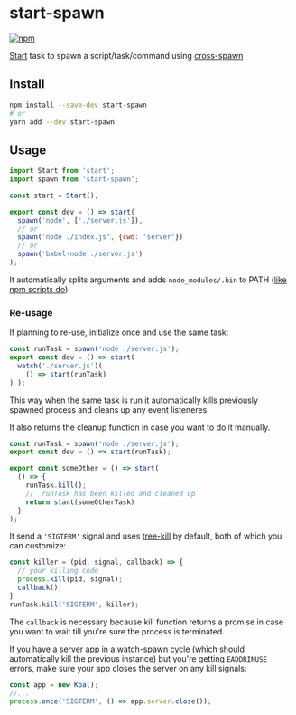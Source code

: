 # start-spawn

[![npm](https://img.shields.io/npm/v/start-spawn.svg?style=flat-square)](https://www.npmjs.com/package/start-spawn)

[Start] task to spawn a script/task/command using [cross-spawn]

[start]: https://github.com/start-runner/start
[cross-spawn]: https://github.com/zentrick/cross-spawn-promise

## Install

```sh
npm install --save-dev start-spawn
# or
yarn add --dev start-spawn
```

## Usage

```js
import Start from 'start';
import spawn from 'start-spawn';

const start = Start();

export const dev = () => start(
  spawn('node', ['./server.js']),
  // or
  spawn('node ./index.js', {cwd: 'server'})
  // or
  spawn('babel-node ./server.js')
);
```

It automatically splits arguments and adds `node_modules/.bin` to PATH ([like npm scripts do](https://docs.npmjs.com/misc/scripts#path)).

### Re-usage

If planning to re-use, initialize once and use the same task:

```js
const runTask = spawn('node ./server.js');
export const dev = () => start(
  watch('./server.js')(
    () => start(runTask)
) );
```

This way when the same task is run it automatically kills previously spawned process and cleans up any event listeneres.

It also returns the cleanup function in case you want to do it manually.

```js
const runTask = spawn('node ./server.js');
export const dev = () => start(runTask);

export const someOther = () => start(
  () => {
    runTask.kill();
    //  runTask has been killed and cleaned up
    return start(someOtherTask)
  }
);
```

It send a `'SIGTERM'` signal and uses [tree-kill] by default, both of which you can customize:

[tree-kill]: https://github.com/pkrumins/node-tree-kill

```js
const killer = (pid, signal, callback) => {
  // your killing code
  process.kill(pid, signal);
  callback();
}
runTask.kill('SIGTERM', killer);
```
The `callback` is necessary because kill function returns a promise in case you want to wait till you're sure the process is terminated.


If you have a server app in a watch-spawn cycle (which should automatically kill the previous instance) but you're getting `EADDRINUSE` errors, make sure your app closes the server on any kill signals:

```js
const app = new Koa();
//...
process.once('SIGTERM', () => app.server.close());
```
